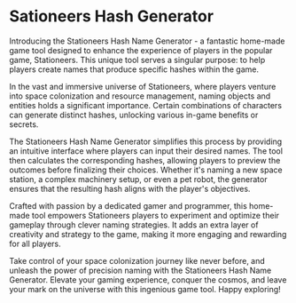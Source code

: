 # Sationeers Hash Generator
Introducing the Stationeers Hash Name Generator - a fantastic home-made game tool designed to enhance the experience of players in the popular game, Stationeers. This unique tool serves a singular purpose: to help players create names that produce specific hashes within the game.

In the vast and immersive universe of Stationeers, where players venture into space colonization and resource management, naming objects and entities holds a significant importance. Certain combinations of characters can generate distinct hashes, unlocking various in-game benefits or secrets.

The Stationeers Hash Name Generator simplifies this process by providing an intuitive interface where players can input their desired names. The tool then calculates the corresponding hashes, allowing players to preview the outcomes before finalizing their choices. Whether it's naming a new space station, a complex machinery setup, or even a pet robot, the generator ensures that the resulting hash aligns with the player's objectives.

Crafted with passion by a dedicated gamer and programmer, this home-made tool empowers Stationeers players to experiment and optimize their gameplay through clever naming strategies. It adds an extra layer of creativity and strategy to the game, making it more engaging and rewarding for all players.

Take control of your space colonization journey like never before, and unleash the power of precision naming with the Stationeers Hash Name Generator. Elevate your gaming experience, conquer the cosmos, and leave your mark on the universe with this ingenious game tool. Happy exploring!
